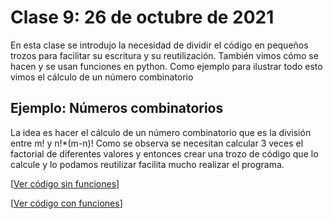 # Clase 9: 26 de octubre de 2021

En esta clase se introdujo la necesidad de dividir el código en pequeños trozos para facilitar su escritura y su reutilización. También vimos cómo se hacen y se usan funciones en python. Como ejemplo para ilustrar todo esto vimos el cálculo de un número combinatorio

## Ejemplo: Números combinatorios

La idea es hacer el cálculo de un número combinatorio que es la división entre m! y n!\*(m-n)! Como se observa se necesitan calcular 3 veces el factorial de diferentes valores y entonces crear una trozo de código que lo calcule y lo podamos reutilizar facilita mucho realizar el programa.

[[Ver código sin funciones](códigs/t4e01.combinatorio1.py)]

[[Ver código con funciones](códigs/t4e01.combinatorio1.py)]
